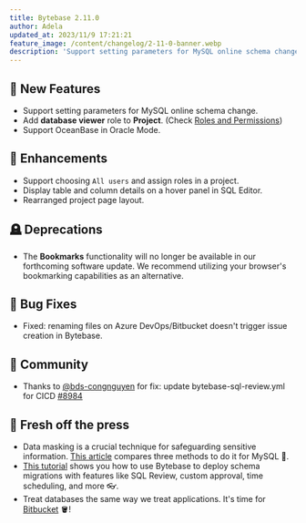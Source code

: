 ```yaml
---
title: Bytebase 2.11.0
author: Adela
updated_at: 2023/11/9 17:21:21
feature_image: /content/changelog/2-11-0-banner.webp
description: 'Support setting parameters for MySQL online schema change.'
---
```


## 🚀 New Features

- Support setting parameters for MySQL online schema change.
- Add **database viewer** role to **Project**. (Check [Roles and Permissions](https://docs.bytebase.com/concepts/roles-and-permissions/))
- Support OceanBase in Oracle Mode.

## 🎄 Enhancements

- Support choosing `All users` and assign roles in a project.
- Display table and column details on a hover panel in SQL Editor.
- Rearranged project page layout.

## 🪦 Deprecations

- The **Bookmarks** functionality will no longer be available in our forthcoming software update. We recommend utilizing your browser's bookmarking capabilities as an alternative.

## 🐞 Bug Fixes

- Fixed: renaming files on Azure DevOps/Bitbucket doesn't trigger issue creation in Bytebase.

## 🎠 Community

- Thanks to [@bds-congnguyen](https://github.com/bds-congnguyen) for fix: update bytebase-sql-review.yml for CICD [#8984](https://github.com/bytebase/bytebase/pull/8984)

## 📰 Fresh off the press

- Data masking is a crucial technique for safeguarding sensitive information. [This article](/blog/mysql-data-masking/) compares three methods to do it for MySQL 🐬.
- [This tutorial](https://docs.bytebase.com/tutorials/deploy-schema-migration/) shows you how to use Bytebase to deploy schema migrations with features like SQL Review, custom approval, time scheduling, and more 👓.
- Treat databases the same way we treat applications. It's time for [Bitbucket](https://docs.bytebase.com/tutorials/database-cicd-best-practice-with-bitbucket/) 🪣!

<IncludeBlock url="/docs/get-started/install/install-upgrade"></IncludeBlock>
